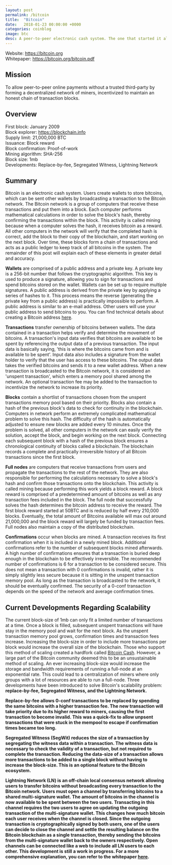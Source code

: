 ```yaml
---
layout: post
permalink: /bitcoin
title:  "Bitcoin"
date:   2018-01-23 00:00:00 +0000
categories: coinblog
image: btc
desc: A peer-to-peer electronic cash system. The one that started it all. Bitcoin (BTC).
---
```

Website: <a href="https://bitcoin.org">https://bitcoin.org</a><br>
Whitepaper: <a href="https://bitcoin.org/bitcoin.pdf">https://bitcoin.org/bitcoin.pdf</a>

<h2>Mission</h2>
To allow peer-to-peer online payments without a trusted third-party by forming a decentralized network of miners, incentivized to maintain an honest chain of transaction blocks.

<h2>Overview</h2>
First block: January 2009<br>
Block explorer: <a href="https://blockchain.info">https://blockchain.info</a><br>
Supply limit: 21,000,000 BTC<br>
Issuance: Block reward<br>
Block confirmation: Proof-of-work<br>
Mining algorithm: SHA-256<br>
Block size: 1mb<br>
Developments: Replace-by-fee, Segregated Witness, Lightning Network

<h2>Summary</h2>
Bitcoin is an electronic cash system. Users create wallets to store bitcoins, which can be sent other wallets by broadcasting a transaction to the Bitcoin network. The Bitcoin network is a group of computers that receive these transactions and put them into a block. Each computer performs mathematical calculations in order to solve the block's hash, thereby confirming the transactions within the block. This activity is called mining because when a computer solves the hash, it receives bitcoin as a reward. All other computers in the network will verify that the completed hash is correct, add the block to their copy of the blockchain, and start working on the next block. Over time, these blocks form a chain of transactions and acts as a public ledger to keep track of all bitcoins in the system. The remainder of this post will explain each of these elements in greater detail and accuracy.

<b>Wallets</b> are comprised of a public address and a private key. A private key is a 256-bit number that follows the cryptographic algorithm. This key is used to produce a signature, allowing you to sign for transactions and spend bitcoins stored on the wallet. Wallets can be set up to require multiple signatures. A public address is derived from the private key by applying a series of hashes to it. This process means the reverse (generating the private key from a public address) is practically impossible to perform. A public address is similar to an e-mail address. Other users will use your public address to send bitcoins to you. You can find technical details about creating a Bitcoin address <a href="https://en.bitcoin.it/wiki/Technical_background_of_version_1_Bitcoin_addresses">here</a>.

<b>Transactions</b> transfer ownership of bitcoins between wallets. The data contained in a transaction helps verify and determine the movement of bitcoins. A transaction's input data verifies that bitcoins are available to be spent by referencing the output data of a previous transaction. The input data is basically saying, 'this is where the bitcoins came from and is available to be spent'. Input data also includes a signature from the wallet holder to verify that the user has access to these bitcoins. The output data takes the verified bitcoins and sends it to a new wallet address. When a new transaction is broadcasted to the Bitcoin network, it is considered an 'unspent transaction', which enters a memory pool shared among the network. An optional transaction fee may be added to the transaction to incentivize the network to increase its priority.

<b>Blocks</b> contain a shortlist of transactions chosen from the unspent transactions memory pool based on their priority. Blocks also contain a hash of the previous block's data to check for continuity in the blockchain. Computers in network perform an extremely complicated mathematical problem to solve this hash. The difficulty of the hash is automatically adjusted to ensure new blocks are added every 10 minutes. Once the problem is solved, all other computers in the network can easily verify the solution, accept the block, and begin working on the next block. Connecting each subsequent block with a hash of the previous block ensures a chronological continuity of blocks called a blockchain. The blockchain records a complete and practically irreversible history of all Bitcoin transactions since the first block.

<b>Full nodes</b> are computers that receive transactions from users and propagate the transactions to the rest of the network. They are also responsible for performing the calculations necessary to solve a block's hash and confirm those transactions onto the blockchain. This activity is called mining because performing this work yields a block reward. A block reward is comprised of a predetermined amount of bitcoins as well as any transaction fees included in the block. The full node that successfully solves the hash determines the bitcoin address to receive the reward. The first block reward started at 50BTC and is reduced by half every 210,000 blocks. Eventually, the total amount of Bitcoins available will max out around 21,000,000 and the block reward will largely be funded by transaction fees. Full nodes also maintain a copy of the distributed blockchain.

<b>Confirmations</b> occur when blocks are mined. A transaction receives its first confirmation when it is included in a newly mined block. Additional confirmations refer to the number of subsequent blocks mined afterwards. A high number of confirmations ensures that a transaction is buried deep enough in the blockchain to be effectively irreversible. The recommended number of confirmations is 6 for a transaction to be considered secure. This does not mean a transaction with 0 confirmations is invalid, rather it is simply slightly less secure because it is sitting in the unspent transaction memory pool. As long as the transaction is broadcasted to the network, it should be eventually confirmed. The security of a 0-conf transaction depends on the speed of the network and average confirmation times.

<h2>Current Developments Regarding Scalability</h2>

The current block-size of 1mb can only fit a limited number of transactions at a time. Once a block is filled, subsequent unspent transactions will have stay in the memory pool and wait for the next block. As the unspent transaction memory pool grows, confirmation times and transaction fees increase. Increasing the block-size in order to include more transactions per block would increase the overall size of the blockchain. Those who support this method of scaling created a hardfork called <a href="http://edwinhung.com/bitcoincash">Bitcoin Cash</a>. However, a large part of the Bitcoin community deemed this to be an unsustainable method of scaling. An ever increasing block-size would increase the storage and bandwidth requirements of running a full-node at an exponential rate. This could lead to a centralization of miners where only groups with a lot of resources are able to run a full-node. Three developments have been introduced to solve Bitcoin's scalability problem: <b>replace-by-fee, <b>Segregated Witness</b>, and the <b>Lightning Network</b>.

<b>Replace-by-fee</b> allows 0-conf transactions to be replaced by spending the same bitcoins with a higher transaction fee. The new transaction will take priority due to its higher reward to miners, causing the first transaction to become invalid. This was a quick-fix to allow unpsent transactions that were stuck in the mempool to escape if confirmation times became too long.

<b>Segregated Witness (SegWit)</b> reduces the size of a transaction by segregating the witness data within a transaction. The witness data is necessary to check the validity of a transaction, but not required to complete the transaction. Reducing the data-size of a transaction allows more transactions to be added to a single block without having to increase the block-size. This is an optional feature to the Bitcoin ecosystem.

<b>Lightning Network (LN)</b> is an off-chain local consensus network allowing users to transfer bitcoins without broadcasting every transaction to the Bitcoin network. Users must open a channel by transferring bitcoins to a shared multi-signature wallet. The amount of bitcoins in the channel is now available to be spent between the two users. Transacting in this channel requires the two users to agree on updating the outgoing transaction of the multi-signature wallet. This changes how much bitcoin each user receives when the channel is closed. Since the outgoing transaction is cryptographically signed by both users, one of the users can decide to close the channel and settle the resulting balance on the Bitcoin blockchain as a single transaction, thereby sending the bitcoins from the multi-signature wallet back to the owners respectively. Open channels can be connected like a web to include all LN users to each other. This development is still a work in progress. For a more comprehensive explanation, you can refer to the whitepaper <a href="https://lightning.network/lightning-network-paper.pdf">here</a>.
